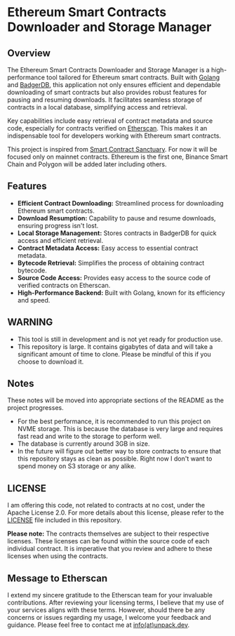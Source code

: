 # Ethereum Smart Contracts Downloader and Storage Manager

## Overview
The Ethereum Smart Contracts Downloader and Storage Manager is a high-performance tool tailored for Ethereum smart contracts. Built with [Golang](https://go.dev/) and [BadgerDB](https://github.com/dgraph-io/badger), this application not only ensures efficient and dependable downloading of smart contracts but also provides robust features for pausing and resuming downloads. It facilitates seamless storage of contracts in a local database, simplifying access and retrieval.

Key capabilities include easy retrieval of contract metadata and source code, especially for contracts verified on [Etherscan](https://etherscan.io/). This makes it an indispensable tool for developers working with Ethereum smart contracts.

This project is inspired from [Smart Contract Sanctuary](https://github.com/tintinweb/smart-contract-sanctuary).
For now it will be focused only on mainnet contracts. Ethereum is the first one, Binance Smart Chain and Polygon will be added later including others.

## Features
- **Efficient Contract Downloading:** Streamlined process for downloading Ethereum smart contracts.
- **Download Resumption:** Capability to pause and resume downloads, ensuring progress isn't lost.
- **Local Storage Management:** Stores contracts in BadgerDB for quick access and efficient retrieval.
- **Contract Metadata Access:** Easy access to essential contract metadata.
- **Bytecode Retrieval:** Simplifies the process of obtaining contract bytecode.
- **Source Code Access:** Provides easy access to the source code of verified contracts on Etherscan.
- **High-Performance Backend:** Built with Golang, known for its efficiency and speed.

## WARNING
- This tool is still in development and is not yet ready for production use.
- This repository is large. It contains gigabytes of data and will take a significant amount of time to clone. Please be mindful of this if you choose to download it.


## Notes

These notes will be moved into appropriate sections of the README as the project progresses.

- For the best performance, it is recommended to run this project on NVME storage. This is because the database is very large and requires fast read and write to the storage to perform well.
- The database is currently around 3GB in size. 
- In the future will figure out better way to store contracts to ensure that this repository stays as clean as possible. Right now I don't want to spend money on S3 storage or any alike.

## LICENSE

I am offering this code, not related to contracts at no cost, under the Apache License 2.0. For more details about this license, please refer to the [LICENSE](LICENSE) file included in this repository.

**Please note:** The contracts themselves are subject to their respective licenses. These licenses can be found within the source code of each individual contract. It is imperative that you review and adhere to these licenses when using the contracts.

## Message to Etherscan

I extend my sincere gratitude to the Etherscan team for your invaluable contributions. After reviewing your licensing terms, I believe that my use of your services aligns with these terms. However, should there be any concerns or issues regarding my usage, I welcome your feedback and guidance. Please feel free to contact me at [info(at)unpack.dev](mailto:info@unpack.dev).
